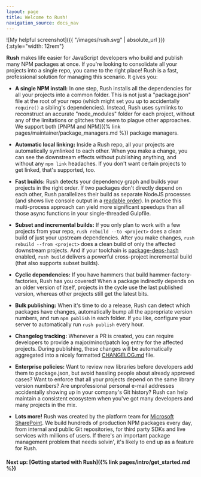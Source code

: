 ```yaml
---
layout: page
title: Welcome to Rush!
navigation_source: docs_nav
---
```


![My helpful screenshot]({{ "/images/rush.svg" | absolute_url }}){:style="width: 12rem"}

**Rush** makes life easier for JavaScript developers who build and publish many NPM packages at once.  If you're looking to consolidate all your projects into a single repo, you came to the right place!  Rush is a fast, professional solution for managing this scenario.  It gives you:

- **A single NPM install:** In one step, Rush installs all the dependencies for all your projects into a common folder.  This is not just a "package.json" file at the root of your repo (which might set you up to accidentally `require()` a sibling's dependencies).  Instead, Rush uses symlinks to reconstruct an accurate "node_modules" folder for each project, without any of the limitations or glitches that seem to plague other approaches.  We support both [PNPM and NPM]({% link pages/maintainer/package_managers.md %}) package managers.

- **Automatic local linking:** Inside a Rush repo, all your projects are automatically symlinked to each other. When you make a change, you can see the downstream effects without publishing anything, and without any `npm link` headaches.  If you don't want certain projects to get linked, that's supported, too.

- **Fast builds:** Rush detects your dependency graph and builds your projects in the right order.  If two packages don't directly depend on each other, Rush parallelizes their build as separate NodeJS processes (and shows live console output in a [readable order](https://www.npmjs.com/package/@microsoft/stream-collator)).  In practice this multi-process approach can yield more significant speedups than all those async functions in your single-threaded Gulpfile.

- **Subset and incremental builds:** If you only plan to work with a few projects from your repo, `rush rebuild --to <project>` does a clean build of just your upstream dependencies.  After you make changes, `rush rebuild --from <project>` does a clean build of only the affected downstream projects.  And if your toolchain is [package-deps-hash](https://www.npmjs.com/package/@microsoft/package-deps-hash) enabled, `rush build` delivers a powerful cross-project incremental build (that also supports subset builds).

- **Cyclic dependencies:** If you have hammers that build hammer-factory-factories, Rush has you covered!  When a package indirectly depends on an older version of itself, projects in the cycle use the last published version, whereas other projects still get the latest bits.

- **Bulk publishing:** When it's time to do a release, Rush can detect which packages have changes, automatically bump all the appropriate version numbers, and run `npm publish` in each folder.  If you like, configure your server to automatically run `rush publish` every hour.

- **Changelog tracking:** Whenever a PR is created, you can require developers to provide a major/minor/patch log entry for the affected projects.  During publishing, these changes will be automatically aggregated into a nicely formatted [CHANGELOG.md](https://github.com/Microsoft/web-build-tools/blob/master/libraries/node-core-library/CHANGELOG.md) file.

- **Enterprise policies:** Want to review new libraries before developers add them to package.json, but avoid hassling people about already approved cases?  Want to enforce that all your projects depend on the same library version numbers?  Are unprofessional personal e-mail addresses accidentally showing up in your company's Git history?  Rush can help maintain a consistent ecosystem when you've got many developers and many projects in the mix.

- **Lots more!** Rush was created by the platform team for [Microsoft SharePoint](http://aka.ms/spfx).  We build hundreds of production NPM packages every day, from internal and public Git repositories, for third party SDKs and live services with millions of users.  If there's an important package management problem that needs solvin', it's likely to end up as a feature for Rush.


#### Next up: [Getting started with Rush]({% link pages/intro/get_started.md %})
